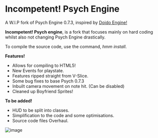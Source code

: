 # **Incompetent! Psych Engine**

A W.I.P fork of Psych Engine 0.7.3, inspired by [Doido Engine!](https://github.com/DoidoTeam/FNF-Doido-Engine)

**Incompetent! Psych engine**, is a fork that focuses mainly on hard coding whilst also not changing Psych Engine drastically.

To compile the source code, use the command, *hmm install*.

**Features!**

- Allows for compiling to HTML5!
- New Events for playstate.
- Features ripped straight from V-Slice.
- Some bug fixes to base Psych 0.7.3
- Inbuilt camera movement on note hit. (Can be disabled)
- Cleaned up Boyfriend Sprites!
  
**To be added!**

- HUD to be split into classes.
- Simplification to the code and some optimisations.
- Source code files Overhaul.

![image](https://github.com/user-attachments/assets/f5c50563-6368-4746-8a68-74eebdbbb8a0)
